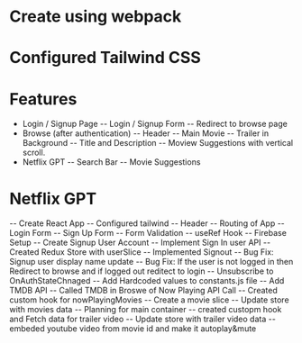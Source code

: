 # Create using webpack

# Configured Tailwind CSS

# Features

- Login / Signup Page
  -- Login / Signup Form
  -- Redirect to browse page
- Browse (after authentication)
  -- Header
  -- Main Movie
  -- Trailer in Background
  -- Title and Description
  -- Moview Suggestions with vertical scroll.
- Netflix GPT
  -- Search Bar
  -- Movie Suggestions

# Netflix GPT

-- Create React App
-- Configured tailwind
-- Header
-- Routing of App
-- Login Form
-- Sign Up Form
-- Form Validation
-- useRef Hook
-- Firebase Setup
-- Create Signup User Account
-- Implement Sign In user API
-- Created Redux Store with userSlice
-- Implemented Signout
-- Bug Fix: Signup user display name update
-- Bug Fix: If the user is not logged in then Redirect to browse and if logged out reditect to login
-- Unsubscribe to OnAuthStateChnaged
-- Add Hardcoded values to constants.js file
-- Add TMDB API
-- Called TMDB in Broswe of Now Playing API Call
-- Created custom hook for nowPlayingMovies
-- Create a movie slice
-- Update store with movies data
-- Planning for main container
-- created custopm hook and Fetch data for trailer video
-- Update store with trailer video data
-- embeded youtube video from movie id and make it autoplay&mute
